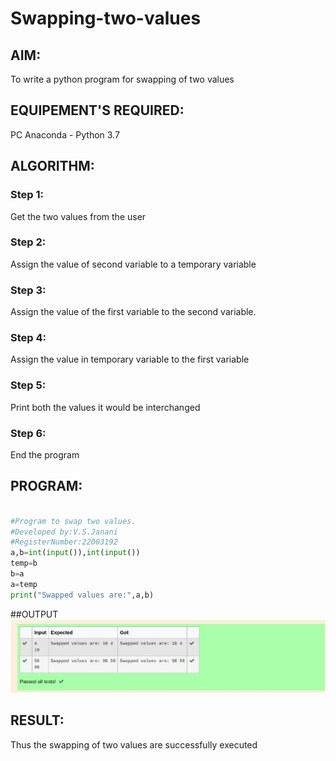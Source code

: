 # Swapping-two-values
## AIM:
To write a python program for swapping of two values
## EQUIPEMENT'S REQUIRED: 
PC
Anaconda - Python 3.7
## ALGORITHM: 
### Step 1:
Get the two values from the user
### Step 2: 
Assign the value of second variable to a temporary variable 
### Step 3: 
Assign the value of the first variable to the second variable.
### Step 4:  
Assign the value in temporary variable to the first variable
### Step 5: 
Print both the values it would be interchanged
### Step 6: 
End the program
## PROGRAM:
```python

#Program to swap two values.
#Developed by:V.S.Janani
#RegisterNumber:22003192
a,b=int(input()),int(input())
temp=b
b=a
a=temp
print("Swapped values are:",a,b)
```
##OUTPUT
![output](/swap.jpeg)




## RESULT:
Thus the swapping of two values are successfully executed



